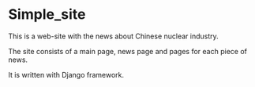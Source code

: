 # Simple_site
This is a web-site with the news about Chinese nuclear industry.

The site consists of a main page, news page and pages for each piece of news.

It is written with Django framework.
